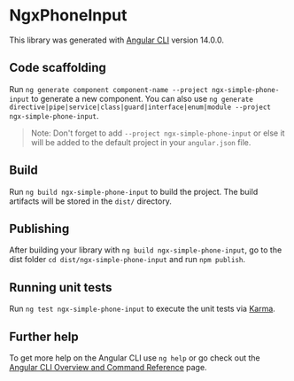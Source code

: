 # NgxPhoneInput

This library was generated with [Angular CLI](https://github.com/angular/angular-cli) version 14.0.0.

## Code scaffolding

Run `ng generate component component-name --project ngx-simple-phone-input` to generate a new component. You can also use `ng generate directive|pipe|service|class|guard|interface|enum|module --project ngx-simple-phone-input`.
> Note: Don't forget to add `--project ngx-simple-phone-input` or else it will be added to the default project in your `angular.json` file. 

## Build

Run `ng build ngx-simple-phone-input` to build the project. The build artifacts will be stored in the `dist/` directory.

## Publishing

After building your library with `ng build ngx-simple-phone-input`, go to the dist folder `cd dist/ngx-simple-phone-input` and run `npm publish`.

## Running unit tests

Run `ng test ngx-simple-phone-input` to execute the unit tests via [Karma](https://karma-runner.github.io).

## Further help

To get more help on the Angular CLI use `ng help` or go check out the [Angular CLI Overview and Command Reference](https://angular.io/cli) page.
